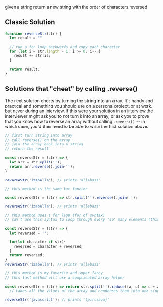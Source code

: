 given a string return a new string with the order of characters reversed

## Classic Solution
```javascript
function reverseStr(str) {
  let result = ""

  // run a for loop backwards and copy each character
  for (let i = str.length - 1; i >= 0; i-- {
    result += str[i];
  }

  return result;
}
```

## Solutions that "cheat" by calling .reverse()
The next solution cheats by turning the string into an array.  It's handy and
practical and something you should use on a personal project, or at work, but
never during an interview. If this were your solution in an interview
the interviewer might ask you to not turn it into an array, or ask you to prove that
you know how to reverse an array without calling `.reverse()` -- in which case,
you'd then need to be able to write the first solution above.

```javascript
// first turn string into array
// call reverse() on the array
// join the array back into a string
// return the result

const reverseStr = (str) => {
  let arr = str.split('');
  return arr.reverse().join('');
}

reverseStr('izabella'); // prints 'allebazi'
```

```javascript
// this method is the same but fancier

const reverseStr = (str) => str.split('').reverse().join('');

reverseStr('izabella'); // prints 'allebazi'
```
```javascript
// this method uses a for loop (for of syntax)
// can't use this syntax to loop through every 'so' many elements (third, fifth, sixth)

const reverseStr = (str) => {
  let reversed = '';

  for(let character of str){
    reversed = character + reversed;
  }
  return reversed;
}
reverseStr('izabella'); // prints 'allebazi'
```
```javascript
// this method is my favorite and super fancy
// this last method will use a complicated array helper

const reverseStr = (str) => return str.split('').reduce((a, c) => c + a, '');
  // takes all the values of the array and condenses them into one singular value

reverseStr('javascript'); // prints 'tpircsavaj'
```
